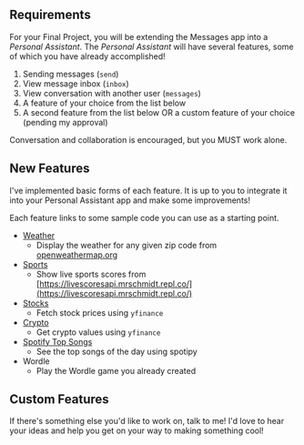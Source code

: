 ## Requirements

For your Final Project, you will be extending the Messages app into a *Personal Assistant*. The *Personal Assistant* will have several features, some of which you have already accomplished!

1. Sending messages (`send`)
2. View message inbox (`inbox`)
3. View conversation with another user (`messages`)
4. A feature of your choice from the list below
5. A second feature from the list below OR a custom feature of your choice (pending my approval)

Conversation and collaboration is encouraged, but you MUST work alone. 

## New Features

I've implemented basic forms of each feature. It is up to you to integrate it into your Personal Assistant app and make some improvements!

Each feature links to some sample code you can use as a starting point. 

- [Weather](../assets/final_project/weather.png)
    - Display the weather for any given zip code from [openweathermap.org](openweathermap.org)
- [Sports](../assets/final_project/sports.png)
    - Show live sports scores from [https://livescoresapi.mrschmidt.repl.co/](https://livescoresapi.mrschmidt.repl.co/)
- [Stocks](../assets/final_project/stocks.png)
    - Fetch stock prices using `yfinance`
- [Crypto](../assets/final_project/crypto.png)
    - Get crypto values using `yfinance` 
- [Spotify Top Songs](../assets/final_project/spotify.png)
    - See the top songs of the day using spotipy
- Wordle 
    - Play the Wordle game you already created

## Custom Features

If there's something else you'd like to work on, talk to me! I'd love to hear your ideas and help you get on your way to making something cool!


